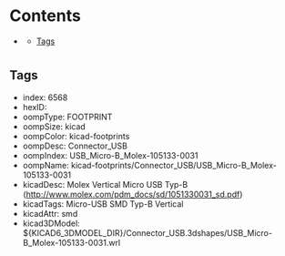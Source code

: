 



Contents
========

* [](#)
	* [Tags](#tags)

# 

## Tags

- index: 6568
- hexID: 
- oompType: FOOTPRINT
- oompSize: kicad
- oompColor: kicad-footprints
- oompDesc: Connector_USB
- oompIndex: USB_Micro-B_Molex-105133-0031
- oompName: kicad-footprints/Connector_USB/USB_Micro-B_Molex-105133-0031
- kicadDesc: Molex Vertical Micro USB Typ-B (http://www.molex.com/pdm_docs/sd/1051330031_sd.pdf)
- kicadTags: Micro-USB SMD Typ-B Vertical
- kicadAttr: smd
- kicad3DModel: ${KICAD6_3DMODEL_DIR}/Connector_USB.3dshapes/USB_Micro-B_Molex-105133-0031.wrl
